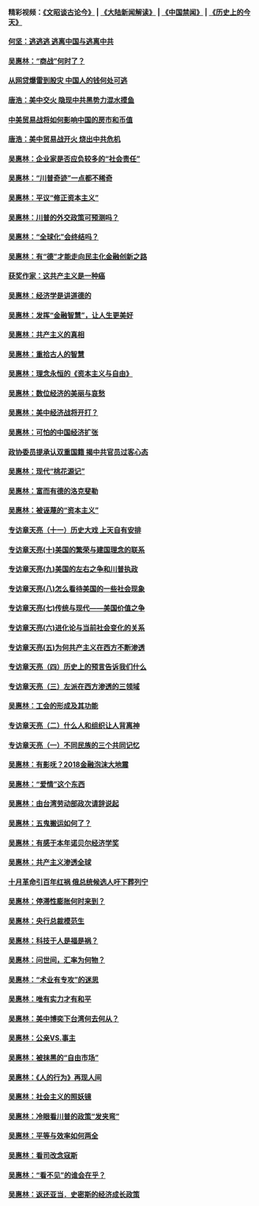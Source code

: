 #### 精彩视频：[《文昭谈古论今》](https://github.com/gfw-breaker/wenzhao/blob/master/README.md?t=11130931) | [《大陆新闻解读》](https://github.com/gfw-breaker/ntdtv-comedy/blob/master/README.md?t=11130931) | [《中国禁闻》](https://github.com/gfw-breaker/ntdtv-news/blob/master/README.md?t=11130931) | [《历史上的今天》](https://github.com/gfw-breaker/today-in-history/blob/master/README.md?t=11130931) 

#### [何坚：逃逃逃 逃离中国与逃离中共](../pages/nsc423/n10592891.md?t=11130931) 

#### [吴惠林：“商战”何时了？](../pages/nsc423/n10573558.md?t=11130931) 

#### [从网贷爆雷到股灾 中国人的钱何处可逃](../pages/nsc423/n10572800.md?t=11130931) 

#### [唐浩：美中交火 隐现中共黑势力混水摸鱼](../pages/nsc423/n10544040.md?t=11130931) 

#### [中美贸易战将如何影响中国的房市和币值](../pages/nsc423/n10543697.md?t=11130931) 

#### [唐浩：美中贸易战开火 烧出中共危机](../pages/nsc423/n10540126.md?t=11130931) 

#### [吴惠林：企业家是否应负较多的“社会责任”](../pages/nsc423/n10535022.md?t=11130931) 

#### [吴惠林：“川普奇迹”一点都不稀奇](../pages/nsc423/n10512808.md?t=11130931) 

#### [吴惠林：平议“修正资本主义”](../pages/nsc423/n10495724.md?t=11130931) 

#### [吴惠林：川普的外交政策可预测吗？](../pages/nsc423/n10462387.md?t=11130931) 

#### [吴惠林：“全球化”会终结吗？](../pages/nsc423/n10452838.md?t=11130931) 

#### [吴惠林：有“德”才能走向民主化金融创新之路](../pages/nsc423/n10432292.md?t=11130931) 

#### [获奖作家：这共产主义是一种癌](../pages/nsc423/n10431541.md?t=11130931) 

#### [吴惠林：经济学是讲道德的](../pages/nsc423/n10398014.md?t=11130931) 

#### [吴惠林：发挥“金融智慧”，让人生更美好](../pages/nsc423/n10375019.md?t=11130931) 

#### [吴惠林：共产主义的真相](../pages/nsc423/n10351394.md?t=11130931) 

#### [吴惠林：重拾古人的智慧](../pages/nsc423/n10337691.md?t=11130931) 

#### [吴惠林：理念永恒的《资本主义与自由》](../pages/nsc423/n10316274.md?t=11130931) 

#### [吴惠林：数位经济的美丽与哀愁](../pages/nsc423/n10292946.md?t=11130931) 

#### [吴惠林：美中经济战将开打？](../pages/nsc423/n10258825.md?t=11130931) 

#### [吴惠林：可怕的中国经济扩张](../pages/nsc423/n10219147.md?t=11130931) 

#### [政协委员提承认双重国籍 揭中共官员过客心态](../pages/nsc423/n10208809.md?t=11130931) 

#### [吴惠林：现代“桃花源记”](../pages/nsc423/n10185234.md?t=11130931) 

#### [吴惠林：富而有德的洛克斐勒](../pages/nsc423/n10142264.md?t=11130931) 

#### [吴惠林：被诬蔑的“资本主义”](../pages/nsc423/n10124816.md?t=11130931) 

#### [专访章天亮（十一）历史大戏 上天自有安排](../pages/nsc423/n10094905.md?t=11130931) 

#### [专访章天亮(十)美国的繁荣与建国理念的联系](../pages/nsc423/n10094899.md?t=11130931) 

#### [专访章天亮(九)美国的左右之争和川普执政](../pages/nsc423/n10094889.md?t=11130931) 

#### [专访章天亮(八)怎么看待美国的一些社会现象](../pages/nsc423/n10094857.md?t=11130931) 

#### [专访章天亮(七)传统与现代——美国价值之争](../pages/nsc423/n10093140.md?t=11130931) 

#### [专访章天亮(六)进化论与当前社会变化的关系](../pages/nsc423/n10092036.md?t=11130931) 

#### [专访章天亮(五)为何共产主义在西方不断渗透](../pages/nsc423/n10083620.md?t=11130931) 

#### [专访章天亮（四）历史上的预言告诉我们什么](../pages/nsc423/n10083606.md?t=11130931) 

#### [专访章天亮（三）左派在西方渗透的三领域](../pages/nsc423/n10081115.md?t=11130931) 

#### [吴惠林：工会的形成及其功能](../pages/nsc423/n10080633.md?t=11130931) 

#### [专访章天亮（二）什么人和组织让人背离神](../pages/nsc423/n10076637.md?t=11130931) 

#### [专访章天亮（一）不同民族的三个共同记忆](../pages/nsc423/n10074188.md?t=11130931) 

#### [吴惠林：有影呒？2018金融泡沫大地震](../pages/nsc423/n10040534.md?t=11130931) 

#### [吴惠林：“爱情”这个东西](../pages/nsc423/n10019423.md?t=11130931) 

#### [吴惠林：由台湾劳动部政次请辞说起](../pages/nsc423/n9979679.md?t=11130931) 

#### [吴惠林：五鬼搬运如何了？](../pages/nsc423/n9925338.md?t=11130931) 

#### [吴惠林：有感于本年诺贝尔经济学奖](../pages/nsc423/n9871883.md?t=11130931) 

#### [吴惠林：共产主义渗透全球](../pages/nsc423/n9812748.md?t=11130931) 

#### [十月革命引百年红祸 俄总统候选人吁下葬列宁](../pages/nsc423/n9810182.md?t=11130931) 

#### [吴惠林：停滞性膨胀何时来到？](../pages/nsc423/n9764136.md?t=11130931) 

#### [吴惠林：央行总裁模范生](../pages/nsc423/n9728134.md?t=11130931) 

#### [吴惠林：科技于人是福是祸？](../pages/nsc423/n9672982.md?t=11130931) 

#### [吴惠林：问世间，汇率为何物？](../pages/nsc423/n9621788.md?t=11130931) 

#### [吴惠林：“术业有专攻”的迷思](../pages/nsc423/n9580363.md?t=11130931) 

#### [吴惠林：唯有实力才有和平](../pages/nsc423/n9529599.md?t=11130931) 

#### [吴惠林：美中博奕下台湾何去何从？](../pages/nsc423/n9483598.md?t=11130931) 

#### [吴惠林：公亲VS.事主](../pages/nsc423/n9425637.md?t=11130931) 

#### [吴惠林：被抹黑的“自由市场”](../pages/nsc423/n9351545.md?t=11130931) 

#### [吴惠林：《人的行为》再现人间](../pages/nsc423/n9296339.md?t=11130931) 

#### [吴惠林：社会主义的照妖镜](../pages/nsc423/n9243460.md?t=11130931) 

#### [吴惠林：冷眼看川普的政策“发夹弯”](../pages/nsc423/n9120684.md?t=11130931) 

#### [吴惠林：平等与效率如何两全](../pages/nsc423/n9075430.md?t=11130931) 

#### [吴惠林：看司改念寇斯](../pages/nsc423/n9024915.md?t=11130931) 

#### [吴惠林：“看不见”的谁会在乎？](../pages/nsc423/n8977488.md?t=11130931) 

#### [吴惠林：返还亚当．史密斯的经济成长政策](../pages/nsc423/n8931896.md?t=11130931) 

